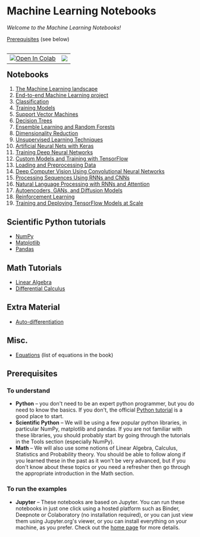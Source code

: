 # Machine Learning Notebooks

*Welcome to the Machine Learning Notebooks!*

[Prerequisites](#Prerequisites) (see below)

<table align="left">
  <td>
    <a href="https://colab.research.google.com/github/ageron/handson-ml3/blob/main/index.ipynb" target="_parent"><img src="https://colab.research.google.com/assets/colab-badge.svg" alt="Open In Colab"/></a>
  </td>
  <td>
    <a target="_blank" href="https://homl.info/kaggle3/"><img src="https://kaggle.com/static/images/open-in-kaggle.svg" /></a>
  </td>
</table>

## Notebooks
1. [The Machine Learning landscape](01_the_machine_learning_landscape.ipynb)
2. [End-to-end Machine Learning project](02_end_to_end_machine_learning_project.ipynb)
3. [Classification](03_classification.ipynb)
4. [Training Models](04_training_linear_models.ipynb)
5. [Support Vector Machines](05_support_vector_machines.ipynb)
6. [Decision Trees](06_decision_trees.ipynb)
7. [Ensemble Learning and Random Forests](07_ensemble_learning_and_random_forests.ipynb)
8. [Dimensionality Reduction](08_dimensionality_reduction.ipynb)
9. [Unsupervised Learning Techniques](09_unsupervised_learning.ipynb)
10. [Artificial Neural Nets with Keras](10_neural_nets_with_keras.ipynb)
11. [Training Deep Neural Networks](11_training_deep_neural_networks.ipynb)
12. [Custom Models and Training with TensorFlow](12_custom_models_and_training_with_tensorflow.ipynb)
13. [Loading and Preprocessing Data](13_loading_and_preprocessing_data.ipynb)
14. [Deep Computer Vision Using Convolutional Neural Networks](14_deep_computer_vision_with_cnns.ipynb)
15. [Processing Sequences Using RNNs and CNNs](15_processing_sequences_using_rnns_and_cnns.ipynb)
16. [Natural Language Processing with RNNs and Attention](16_nlp_with_rnns_and_attention.ipynb)
17. [Autoencoders, GANs, and Diffusion Models](17_autoencoders_gans_and_diffusion_models.ipynb)
18. [Reinforcement Learning](18_reinforcement_learning.ipynb)
19. [Training and Deploying TensorFlow Models at Scale](19_training_and_deploying_at_scale.ipynb)

## Scientific Python tutorials
* [NumPy](tools_numpy.ipynb)
* [Matplotlib](tools_matplotlib.ipynb)
* [Pandas](tools_pandas.ipynb)

## Math Tutorials
* [Linear Algebra](math_linear_algebra.ipynb)
* [Differential Calculus](math_differential_calculus.ipynb)

## Extra Material
* [Auto-differentiation](extra_autodiff.ipynb)

## Misc.
* [Equations](book_equations.pdf) (list of equations in the book)

## Prerequisites

### To understand
* **Python** – you don't need to be an expert python programmer, but you do need to know the basics. If you don't, the official [Python tutorial](https://docs.python.org/3/tutorial/) is a good place to start.
* **Scientific Python** – We will be using a few popular python libraries, in particular NumPy, matplotlib and pandas. If you are not familiar with these libraries, you should probably start by going through the tutorials in the Tools section (especially NumPy).
* **Math** – We will also use some notions of Linear Algebra, Calculus, Statistics and Probability theory. You should be able to follow along if you learned these in the past as it won't be very advanced, but if you don't know about these topics or you need a refresher then go through the appropriate introduction in the Math section.

### To run the examples
* **Jupyter** – These notebooks are based on Jupyter. You can run these notebooks in just one click using a hosted platform such as Binder, Deepnote or Colaboratory (no installation required), or you can just view them using Jupyter.org's viewer, or you can install everything on your machine, as you prefer. Check out the [home page](https://github.com/ageron/handson-ml3/) for more details.


```python

```
